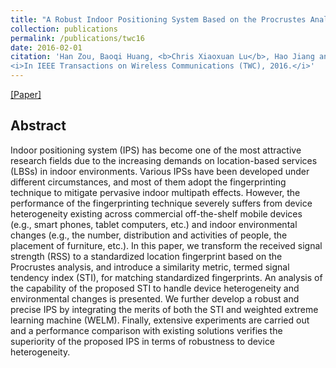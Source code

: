 ```yaml
---
title: "A Robust Indoor Positioning System Based on the Procrustes Analysis and Weighted Extreme Learning Machine"
collection: publications
permalink: /publications/twc16
date: 2016-02-01
citation: 'Han Zou‚ Baoqi Huang‚ <b>Chris Xiaoxuan Lu</b>‚ Hao Jiang and Lihua Xie. <br>
<i>In IEEE Transactions on Wireless Communications (TWC), 2016.</i>'
---
```

[[Paper]](https://christopherlu.github.io/files/papers/twc16.pdf)

## Abstract
Indoor positioning system (IPS) has become one of
the most attractive research fields due to the increasing demands
on location-based services (LBSs) in indoor environments. Various
IPSs have been developed under different circumstances, and most
of them adopt the fingerprinting technique to mitigate pervasive
indoor multipath effects. However, the performance of the
fingerprinting technique severely suffers from device heterogeneity
existing across commercial off-the-shelf mobile devices (e.g.,
smart phones, tablet computers, etc.) and indoor environmental
changes (e.g., the number, distribution and activities of people,
the placement of furniture, etc.). In this paper, we transform the
received signal strength (RSS) to a standardized location fingerprint
based on the Procrustes analysis, and introduce a similarity
metric, termed signal tendency index (STI), for matching standardized
fingerprints. An analysis of the capability of the proposed
STI to handle device heterogeneity and environmental changes is
presented. We further develop a robust and precise IPS by integrating
the merits of both the STI and weighted extreme learning
machine (WELM). Finally, extensive experiments are carried out
and a performance comparison with existing solutions verifies the
superiority of the proposed IPS in terms of robustness to device
heterogeneity.